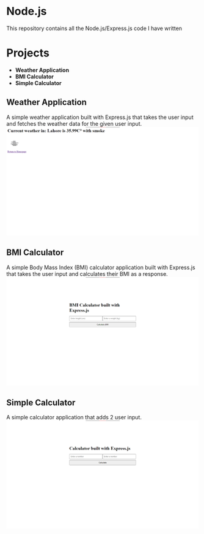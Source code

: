 # Node.js

This repository contains all the Node.js/Express.js code I have written

# Projects

- **Weather Application**
- **BMI Calculator**
- **Simple Calculator**

## Weather Application

A simple weather application built with Express.js that takes the user input and fetches the weather data for the given user input.
![weather application snapshot](assets\weather-app.png)

## BMI Calculator

A simple Body Mass Index (BMI) calculator application built with Express.js that takes the user input and calculates their BMI as a response.
![BMI calculator snapshot](assets\bmi-calculator.png)

## Simple Calculator

A simple calculator application that adds 2 user input.
![calculator snapshot](assets\calculator.png)